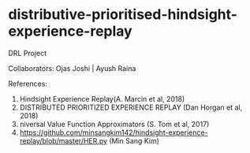 # distributive-prioritised-hindsight-experience-replay
DRL Project


Collaborators:
Ojas Joshi | Ayush Raina

References: 

1. Hindsight Experience Replay(A. Marcin et al, 2018)
2. DISTRIBUTED PRIORITIZED EXPERIENCE REPLAY (Dan Horgan et al, 2018)
3. niversal Value Function Approximators (S. Tom et al, 2017)
4. https://github.com/minsangkim142/hindsight-experience-replay/blob/master/HER.py (Min Sang Kim)